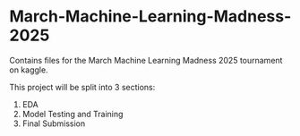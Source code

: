 # March-Machine-Learning-Madness-2025
Contains files for the March Machine Learning Madness 2025 tournament on kaggle. 

This project will be split into 3 sections:
1. EDA
2. Model Testing and Training
3. Final Submission
